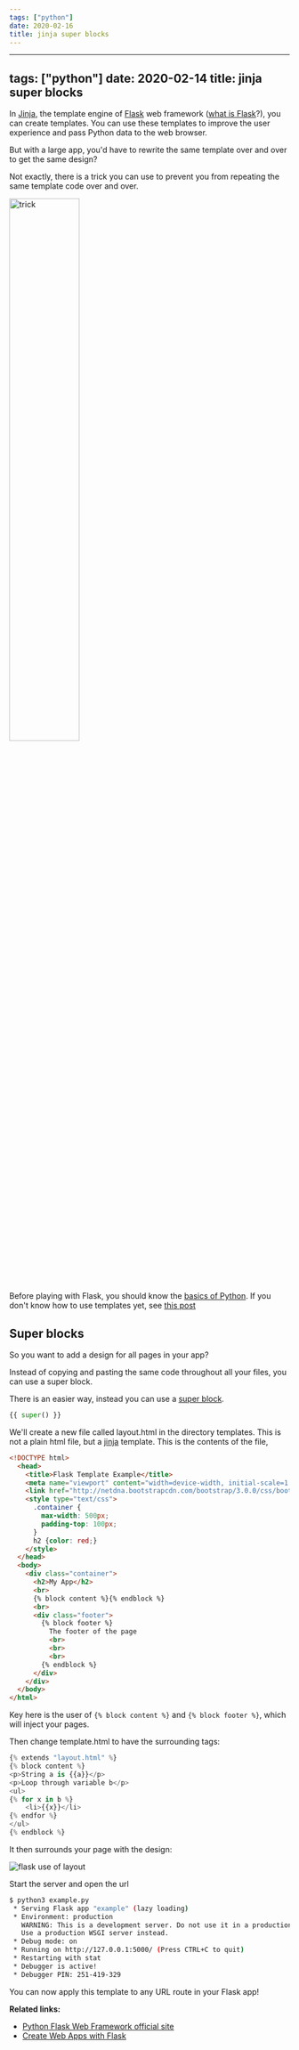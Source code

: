 ```yaml
---
tags: ["python"]
date: 2020-02-16
title: jinja super blocks
---
```

---
tags: ["python"]
date: 2020-02-14
title: jinja super blocks
---
In <a href="https://palletsprojects.com/p/jinja/">Jinja</a>, the template engine of <a href="https://palletsprojects.com/p/flask/">Flask</a> web framework (<a href="https://pythonbasics.org/what-is-flask-python/">what is Flask</a>?), you can create templates. You can use these templates to improve the user experience and pass Python data to the web browser.

But with a large app, you'd have to rewrite the same template over and over to get the same design?

Not exactly, there is a trick you can use to prevent you from repeating the same template code over and over.

<img src="https://dev-to-uploads.s3.amazonaws.com/i/cytuiju4nip16yg7mpgy.png" width="50%" alt="trick">

Before playing with Flask, you should know the <a href="https://pythonbasics.org">basics of Python</a>. If you don't know how to use templates yet, see <a href="https://dev.to/bluepaperbirds/jinja-299k">this post</a>

## Super blocks

So you want to add a design for all pages in your app?

Instead of copying and pasting the same code throughout all your files, you can use a super block.

There is an easier way, instead you can use a <a href="http://jinja.pocoo.org/docs/templates/#super-blocks">super block</a>. 

```python
{{ super() }}
```

We'll create a new file called layout.html in the directory templates. This is not a plain html file, but a <a href="https://pythonbasics.org/flask-tutorial-templates/">jinja</a> template. This is the contents of the file,

```html
<!DOCTYPE html>
  <head>
    <title>Flask Template Example</title>
    <meta name="viewport" content="width=device-width, initial-scale=1.0">
    <link href="http://netdna.bootstrapcdn.com/bootstrap/3.0.0/css/bootstrap.min.css" rel="stylesheet" media="screen">
    <style type="text/css">
      .container {
        max-width: 500px;
        padding-top: 100px;
      }
      h2 {color: red;}
    </style>
  </head>
  <body>
    <div class="container">
      <h2>My App</h2>
      <br>
      {% block content %}{% endblock %}
      <br>
      <div class="footer">
        {% block footer %}
          The footer of the page
          <br>
          <br>
          <br>
        {% endblock %}
      </div>
    </div>
  </body>
</html>
```

Key here is the user of `{% block content %}` and `{% block footer %}`, which will inject your pages.

Then change template.html to have the surrounding tags:

```python
{% extends "layout.html" %}
{% block content %}
<p>String a is {{a}}</p>
<p>Loop through variable b</p>
<ul>
{% for x in b %}
    <li>{{x}}</li>
{% endfor %}
</ul>
{% endblock %}
```

It then surrounds your page with the design:

![flask use of layout](https://dev-to-uploads.s3.amazonaws.com/i/5hnqmeqqyngdsfqktk4o.png)

Start the server and open the url

```bash
$ python3 example.py
 * Serving Flask app "example" (lazy loading)
 * Environment: production
   WARNING: This is a development server. Do not use it in a production deployment.
   Use a production WSGI server instead.
 * Debug mode: on
 * Running on http://127.0.0.1:5000/ (Press CTRL+C to quit)
 * Restarting with stat
 * Debugger is active!
 * Debugger PIN: 251-419-329
```

You can now apply this template to any URL route in your Flask app!


**Related links:**
* <a href="https://palletsprojects.com/p/flask/">Python Flask Web Framework official site</a>
* <a href="https://gumroad.com/l/IMzBy">Create Web Apps with Flask</a>


